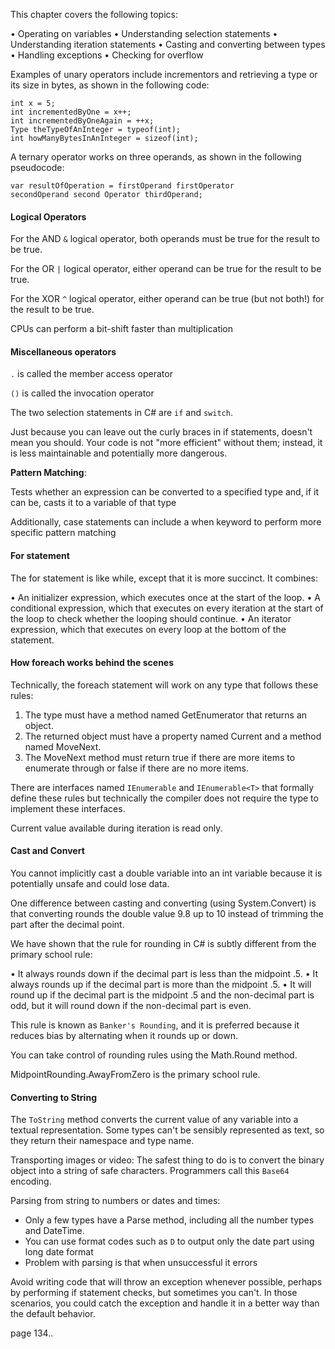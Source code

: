 This chapter covers the following topics:

• Operating on variables
• Understanding selection statements
• Understanding iteration statements
• Casting and converting between types
• Handling exceptions
• Checking for overflow

Examples of unary operators include incrementors and retrieving a type or its size in bytes, as shown in the following code:

```
int x = 5;
int incrementedByOne = x++;
int incrementedByOneAgain = ++x;
Type theTypeOfAnInteger = typeof(int);
int howManyBytesInAnInteger = sizeof(int);
```

A ternary operator works on three operands, as shown in the following pseudocode:
```
var resultOfOperation = firstOperand firstOperator
secondOperand second Operator thirdOperand;
```

#### Logical Operators

For the AND `&` logical operator, both operands must be true for the result to be true.

For the OR `|` logical operator, either operand can be true for the result to be true.

For the XOR `^` logical operator, either operand can be true (but not both!) for the result to be true.

CPUs can perform a bit-shift faster than multiplication

#### Miscellaneous operators

`.` is called the member access operator

`()` is called the invocation operator

The two selection statements in C# are `if` and `switch`. 

Just because you can leave out the curly braces in if statements, doesn't mean you should. Your code is not "more efficient" without them; instead, it is less maintainable and potentially more dangerous.

**Pattern Matching**:

Tests whether an expression can be converted to a specified type and, if it can be, casts it to a variable of that type

Additionally, case statements can include a when keyword to perform more specific pattern matching

#### For statement

The for statement is like while, except that it is more succinct. It combines:

• An initializer expression, which executes once at the start of the loop.
• A conditional expression, which that executes on every iteration at the start
of the loop to check whether the looping should continue.
• An iterator expression, which that executes on every loop at the bottom of
the statement.

#### How foreach works behind the scenes

Technically, the foreach statement will work on any type that follows these rules:
1. The type must have a method named GetEnumerator that returns an object.
2. The returned object must have a property named Current and a method
named MoveNext.
3. The MoveNext method must return true if there are more items to enumerate
through or false if there are no more items.

There are interfaces named `IEnumerable` and `IEnumerable<T>` that formally define these rules but technically the compiler does not require the type to implement these
interfaces.

Current value available during iteration is read only.

#### Cast and Convert

You cannot implicitly cast a double variable into an int variable because it is potentially unsafe and could lose data.

One difference between casting and converting (using System.Convert) is that converting rounds the double value 9.8 up to 10 instead of trimming the part after the decimal point.

We have shown that the rule for rounding in C# is subtly different from the primary school rule:

• It always rounds down if the decimal part is less than the midpoint .5.
• It always rounds up if the decimal part is more than the midpoint .5.
• It will round up if the decimal part is the midpoint .5 and the non-decimal part is odd, but it will round down if the non-decimal part is even.

This rule is known as `Banker's Rounding`, and it is preferred because it reduces bias by alternating when it rounds up or down.

You can take control of rounding rules using the Math.Round method.

MidpointRounding.AwayFromZero is the primary school rule.

#### Converting to String

The `ToString` method converts the current value of any variable into a textual
representation. Some types can't be sensibly represented as text, so they return their namespace and type name.

Transporting images or video: The safest thing to do is to convert the binary object into a string of safe characters. Programmers call this `Base64` encoding.

Parsing from string to numbers or dates and times:
- Only a few types have a Parse method, including all the number types and DateTime.
- You can use format codes such as `D` to output only the date part using long date format
- Problem with parsing is that when unsuccessful it errors

Avoid writing code that will throw an exception whenever possible, perhaps by performing if statement checks, but sometimes you can't. In those scenarios, you could catch the exception and handle it in a better way than the default behavior.

page 134..